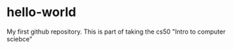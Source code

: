 # hello-world
My first github repository. This is part of taking the cs50 "Intro to computer sciebce"
